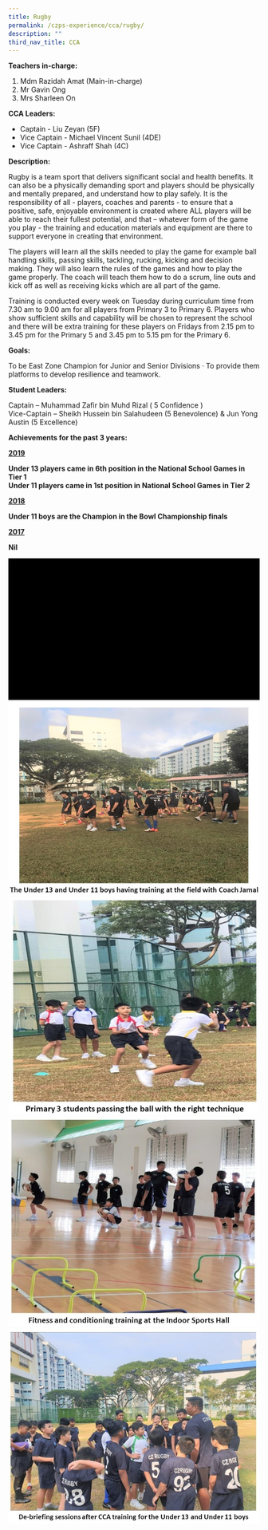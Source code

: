 ```yaml
---
title: Rugby
permalink: /czps-experience/cca/rugby/
description: ""
third_nav_title: CCA
---
```

<p><strong>Teachers in-charge:&nbsp;</strong></p>
<ol>
<li>Mdm Razidah Amat (Main-in-charge)</li>
<li>Mr Gavin Ong</li>
<li>Mrs Sharleen On</li>
</ol>
<p><strong>CCA Leaders:</strong></p>
<ul>
<li>Captain - Liu Zeyan (5F)</li>
<li>Vice Captain - Michael Vincent Sunil (4DE)</li>
<li>Vice Captain - Ashraff Shah (4C)</li>
</ul>
<p><strong>Description:</strong></p>
<p>Rugby is a team sport that delivers significant social and health benefits. It can also be a physically demanding sport and players should be physically and mentally prepared, and understand how to play safely. It is the responsibility of all - players, coaches and parents - to ensure that a positive, safe, enjoyable environment is created where ALL players will be able to reach their fullest potential, and that &ndash; whatever form of the game you play - the training and education materials and equipment are there to support everyone in creating that environment.</p>
<p>The players will learn all the skills needed to play the game for example ball handling skills, passing skills, tackling, rucking, kicking and decision making. They will also learn the rules of the games and how to play the game properly. The coach will teach them how to do a scrum, line outs and kick off as well as receiving kicks which are all part of the game.</p>
<p>Training is conducted every week on Tuesday during curriculum time from 7.30 am to 9.00 am for all players from Primary 3 to Primary 6. Players who show sufficient skills and capability will be chosen to represent the school and there will be extra training for these players on Fridays from 2.15 pm to 3.45 pm for the Primary 5 and 3.45 pm to 5.15 pm for the Primary 6.</p>
<p><strong>Goals:&nbsp;</strong></p>
<p>To be East Zone Champion for Junior and Senior Divisions &middot; To provide them platforms to develop resilience and teamwork.</p>
<p><strong>Student Leaders:</strong></p>
<p>Captain &ndash; Muhammad Zafir bin Muhd Rizal ( 5 Confidence )<br />Vice-Captain &ndash; Sheikh Hussein bin Salahudeen (5 Benevolence) &amp; Jun Yong Austin (5 Excellence)</p>
<p><strong>Achievements for the past 3 years:</strong></p>
<p><strong><u>2019</u></strong></p>
<p><strong>Under 13 players came in 6th position in the National School Games in Tier 1<br /></strong><strong>Under 11 players came in 1st position in National School Games in Tier 2</strong></p>
<p><strong><u>2018</u></strong></p>
<p><strong>Under 11 boys are the Champion in the Bowl Championship finals</strong></p>
<p><strong><u>2017</u></strong></p>
<p><strong>Nil</strong></p>
<img src="/images/rugby.gif">
<img src="/images/rug1.jpg">
<img src="/images/rug2.jpg">
<img src="/images/rug3.jpg">
<img src="/images/rug4.jpg">